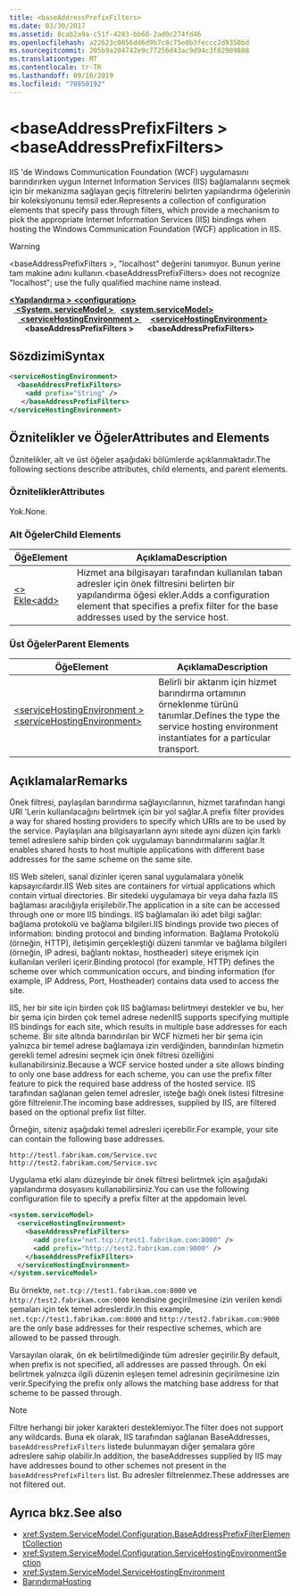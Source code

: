 ```yaml
---
title: <baseAddressPrefixFilters>
ms.date: 03/30/2017
ms.assetid: 8cab2a9a-c51f-4283-bb60-2ad0c274fd46
ms.openlocfilehash: a22623c0856dd6d9b7c8c75e0b3feccc2d9350bd
ms.sourcegitcommit: 205b9a204742e9c77256d43ac9d94c3f82909808
ms.translationtype: MT
ms.contentlocale: tr-TR
ms.lasthandoff: 09/10/2019
ms.locfileid: "70850192"
---
```

# <a name="baseaddressprefixfilters"></a><span data-ttu-id="49687-101">\<baseAddressPrefixFilters ></span><span class="sxs-lookup"><span data-stu-id="49687-101">\<baseAddressPrefixFilters></span></span>
<span data-ttu-id="49687-102">IIS 'de Windows Communication Foundation (WCF) uygulamasını barındırırken uygun Internet Information Services (IIS) bağlamalarını seçmek için bir mekanizma sağlayan geçiş filtrelerini belirten yapılandırma öğelerinin bir koleksiyonunu temsil eder.</span><span class="sxs-lookup"><span data-stu-id="49687-102">Represents a collection of configuration elements that specify pass through filters, which provide a mechanism to pick the appropriate Internet Information Services (IIS) bindings when hosting the Windows Communication Foundation (WCF) application in IIS.</span></span>  
  
> [!WARNING]
> <span data-ttu-id="49687-103">\<baseAddressPrefixFilters >, "localhost" değerini tanımıyor. Bunun yerine tam makine adını kullanın.</span><span class="sxs-lookup"><span data-stu-id="49687-103">\<baseAddressPrefixFilters> does not recognize "localhost"; use the fully qualified machine name instead.</span></span>  
  
<span data-ttu-id="49687-104">[ **\<Yapılandırma >** ](../configuration-element.md)</span><span class="sxs-lookup"><span data-stu-id="49687-104">[**\<configuration>**](../configuration-element.md)</span></span>\
<span data-ttu-id="49687-105">&nbsp;&nbsp;[ **\<System. serviceModel >** ](system-servicemodel.md)</span><span class="sxs-lookup"><span data-stu-id="49687-105">&nbsp;&nbsp;[**\<system.serviceModel>**](system-servicemodel.md)</span></span>\
<span data-ttu-id="49687-106">&nbsp;&nbsp;&nbsp;&nbsp;[ **\<serviceHostingEnvironment >** ](servicehostingenvironment.md)</span><span class="sxs-lookup"><span data-stu-id="49687-106">&nbsp;&nbsp;&nbsp;&nbsp;[**\<serviceHostingEnvironment>**](servicehostingenvironment.md)</span></span>\
<span data-ttu-id="49687-107">&nbsp;&nbsp;&nbsp;&nbsp;&nbsp;&nbsp; **\<baseAddressPrefixFilters >**</span><span class="sxs-lookup"><span data-stu-id="49687-107">&nbsp;&nbsp;&nbsp;&nbsp;&nbsp;&nbsp;**\<baseAddressPrefixFilters>**</span></span>  
  
## <a name="syntax"></a><span data-ttu-id="49687-108">Sözdizimi</span><span class="sxs-lookup"><span data-stu-id="49687-108">Syntax</span></span>  
  
```xml  
<serviceHostingEnvironment>
  <baseAddressPrefixFilters>
    <add prefix="String" />
   </baseAddressPrefixFilters>
</serviceHostingEnvironment>
```  
  
## <a name="attributes-and-elements"></a><span data-ttu-id="49687-109">Öznitelikler ve Öğeler</span><span class="sxs-lookup"><span data-stu-id="49687-109">Attributes and Elements</span></span>  
 <span data-ttu-id="49687-110">Öznitelikler, alt ve üst öğeler aşağıdaki bölümlerde açıklanmaktadır.</span><span class="sxs-lookup"><span data-stu-id="49687-110">The following sections describe attributes, child elements, and parent elements.</span></span>  
  
### <a name="attributes"></a><span data-ttu-id="49687-111">Öznitelikler</span><span class="sxs-lookup"><span data-stu-id="49687-111">Attributes</span></span>  
 <span data-ttu-id="49687-112">Yok.</span><span class="sxs-lookup"><span data-stu-id="49687-112">None.</span></span>  
  
### <a name="child-elements"></a><span data-ttu-id="49687-113">Alt Öğeler</span><span class="sxs-lookup"><span data-stu-id="49687-113">Child Elements</span></span>  
  
|<span data-ttu-id="49687-114">Öğe</span><span class="sxs-lookup"><span data-stu-id="49687-114">Element</span></span>|<span data-ttu-id="49687-115">Açıklama</span><span class="sxs-lookup"><span data-stu-id="49687-115">Description</span></span>|  
|-------------|-----------------|  
|[<span data-ttu-id="49687-116">\<> Ekle</span><span class="sxs-lookup"><span data-stu-id="49687-116">\<add></span></span>](add-of-baseaddressprefixfilter.md)|<span data-ttu-id="49687-117">Hizmet ana bilgisayarı tarafından kullanılan taban adresler için önek filtresini belirten bir yapılandırma öğesi ekler.</span><span class="sxs-lookup"><span data-stu-id="49687-117">Adds a configuration element that specifies a prefix filter for the base addresses used by the service host.</span></span>|  
  
### <a name="parent-elements"></a><span data-ttu-id="49687-118">Üst Öğeler</span><span class="sxs-lookup"><span data-stu-id="49687-118">Parent Elements</span></span>  
  
|<span data-ttu-id="49687-119">Öğe</span><span class="sxs-lookup"><span data-stu-id="49687-119">Element</span></span>|<span data-ttu-id="49687-120">Açıklama</span><span class="sxs-lookup"><span data-stu-id="49687-120">Description</span></span>|  
|-------------|-----------------|  
|[<span data-ttu-id="49687-121">\<serviceHostingEnvironment ></span><span class="sxs-lookup"><span data-stu-id="49687-121">\<serviceHostingEnvironment></span></span>](servicehostingenvironment.md)|<span data-ttu-id="49687-122">Belirli bir aktarım için hizmet barındırma ortamının örneklenme türünü tanımlar.</span><span class="sxs-lookup"><span data-stu-id="49687-122">Defines the type the service hosting environment instantiates for a particular transport.</span></span>|  
  
## <a name="remarks"></a><span data-ttu-id="49687-123">Açıklamalar</span><span class="sxs-lookup"><span data-stu-id="49687-123">Remarks</span></span>  
 <span data-ttu-id="49687-124">Önek filtresi, paylaşılan barındırma sağlayıcılarının, hizmet tarafından hangi URI 'Lerin kullanılacağını belirtmek için bir yol sağlar.</span><span class="sxs-lookup"><span data-stu-id="49687-124">A prefix filter provides a way for shared hosting providers to specify which URIs are to be used by the service.</span></span> <span data-ttu-id="49687-125">Paylaşılan ana bilgisayarların aynı sitede aynı düzen için farklı temel adreslere sahip birden çok uygulamayı barındırmalarını sağlar.</span><span class="sxs-lookup"><span data-stu-id="49687-125">It enables shared hosts to host multiple applications with different base addresses for the same scheme on the same site.</span></span>  
  
 <span data-ttu-id="49687-126">IIS Web siteleri, sanal dizinler içeren sanal uygulamalara yönelik kapsayıcılardır.</span><span class="sxs-lookup"><span data-stu-id="49687-126">IIS Web sites are containers for virtual applications which contain virtual directories.</span></span> <span data-ttu-id="49687-127">Bir sitedeki uygulamaya bir veya daha fazla IIS bağlaması aracılığıyla erişilebilir.</span><span class="sxs-lookup"><span data-stu-id="49687-127">The application in a site can be accessed through one or more IIS bindings.</span></span> <span data-ttu-id="49687-128">IIS bağlamaları iki adet bilgi sağlar: bağlama protokolü ve bağlama bilgileri.</span><span class="sxs-lookup"><span data-stu-id="49687-128">IIS bindings provide two pieces of information: binding protocol and binding information.</span></span> <span data-ttu-id="49687-129">Bağlama Protokolü (örneğin, HTTP), iletişimin gerçekleştiği düzeni tanımlar ve bağlama bilgileri (örneğin, IP adresi, bağlantı noktası, hostheader) siteye erişmek için kullanılan verileri içerir.</span><span class="sxs-lookup"><span data-stu-id="49687-129">Binding protocol (for example, HTTP) defines the scheme over which communication occurs, and binding information (for example, IP Address, Port, Hostheader) contains data used to access the site.</span></span>  
  
 <span data-ttu-id="49687-130">IIS, her bir site için birden çok IIS bağlaması belirtmeyi destekler ve bu, her bir şema için birden çok temel adrese neden</span><span class="sxs-lookup"><span data-stu-id="49687-130">IIS supports specifying multiple IIS bindings for each site, which results in multiple base addresses for each scheme.</span></span> <span data-ttu-id="49687-131">Bir site altında barındırılan bir WCF hizmeti her bir şema için yalnızca bir temel adrese bağlamaya izin verdiğinden, barındırılan hizmetin gerekli temel adresini seçmek için önek filtresi özelliğini kullanabilirsiniz.</span><span class="sxs-lookup"><span data-stu-id="49687-131">Because a WCF service hosted under a site allows binding to only one base address for each scheme, you can use the prefix filter feature to pick the required base address of the hosted service.</span></span> <span data-ttu-id="49687-132">IIS tarafından sağlanan gelen temel adresler, isteğe bağlı önek listesi filtresine göre filtrelenir.</span><span class="sxs-lookup"><span data-stu-id="49687-132">The incoming base addresses, supplied by IIS, are filtered based on the optional prefix list filter.</span></span>  
  
 <span data-ttu-id="49687-133">Örneğin, siteniz aşağıdaki temel adresleri içerebilir.</span><span class="sxs-lookup"><span data-stu-id="49687-133">For example, your site can contain the following base addresses.</span></span>  
  
```  
http://testl.fabrikam.com/Service.svc  
http://test2.fabrikam.com/Service.svc  
```  
  
 <span data-ttu-id="49687-134">Uygulama etki alanı düzeyinde bir önek filtresi belirtmek için aşağıdaki yapılandırma dosyasını kullanabilirsiniz.</span><span class="sxs-lookup"><span data-stu-id="49687-134">You can use the following configuration file to specify a prefix filter at the appdomain level.</span></span>  
  
```xml  
<system.serviceModel>
  <serviceHostingEnvironment>
    <baseAddressPrefixFilters>
      <add prefix="net.tcp://test1.fabrikam.com:8000" />
      <add prefix="http://test2.fabrikam.com:9000" />
    </baseAddressPrefixFilters>
  </serviceHostingEnvironment>
</system.serviceModel>
```  
  
 <span data-ttu-id="49687-135">Bu örnekte, `net.tcp://test1.fabrikam.com:8000` ve `http://test2.fabrikam.com:9000` kendisine geçirilmesine izin verilen kendi şemaları için tek temel adreslerdir.</span><span class="sxs-lookup"><span data-stu-id="49687-135">In this example, `net.tcp://test1.fabrikam.com:8000` and `http://test2.fabrikam.com:9000` are the only base addresses for their respective schemes, which are allowed to be passed through.</span></span>  
  
 <span data-ttu-id="49687-136">Varsayılan olarak, ön ek belirtilmediğinde tüm adresler geçirilir.</span><span class="sxs-lookup"><span data-stu-id="49687-136">By default, when prefix is not specified, all addresses are passed through.</span></span> <span data-ttu-id="49687-137">Ön eki belirtmek yalnızca ilgili düzenin eşleşen temel adresinin geçirilmesine izin verir.</span><span class="sxs-lookup"><span data-stu-id="49687-137">Specifying the prefix only allows the matching base address for that scheme to be passed through.</span></span>  
  
> [!NOTE]
> <span data-ttu-id="49687-138">Filtre herhangi bir joker karakteri desteklemiyor.</span><span class="sxs-lookup"><span data-stu-id="49687-138">The filter does not support any wildcards.</span></span> <span data-ttu-id="49687-139">Buna ek olarak, IIS tarafından sağlanan BaseAddresses, `baseAddressPrefixFilters` listede bulunmayan diğer şemalara göre adreslere sahip olabilir.</span><span class="sxs-lookup"><span data-stu-id="49687-139">In addition, the baseAddresses supplied by IIS may have addresses bound to other schemes not present in the `baseAddressPrefixFilters` list.</span></span> <span data-ttu-id="49687-140">Bu adresler filtrelenmez.</span><span class="sxs-lookup"><span data-stu-id="49687-140">These addresses are not filtered out.</span></span>  
  
## <a name="see-also"></a><span data-ttu-id="49687-141">Ayrıca bkz.</span><span class="sxs-lookup"><span data-stu-id="49687-141">See also</span></span>

- <xref:System.ServiceModel.Configuration.BaseAddressPrefixFilterElementCollection>
- <xref:System.ServiceModel.Configuration.ServiceHostingEnvironmentSection>
- <xref:System.ServiceModel.ServiceHostingEnvironment>
- [<span data-ttu-id="49687-142">Barındırma</span><span class="sxs-lookup"><span data-stu-id="49687-142">Hosting</span></span>](../../../wcf/feature-details/hosting.md)
